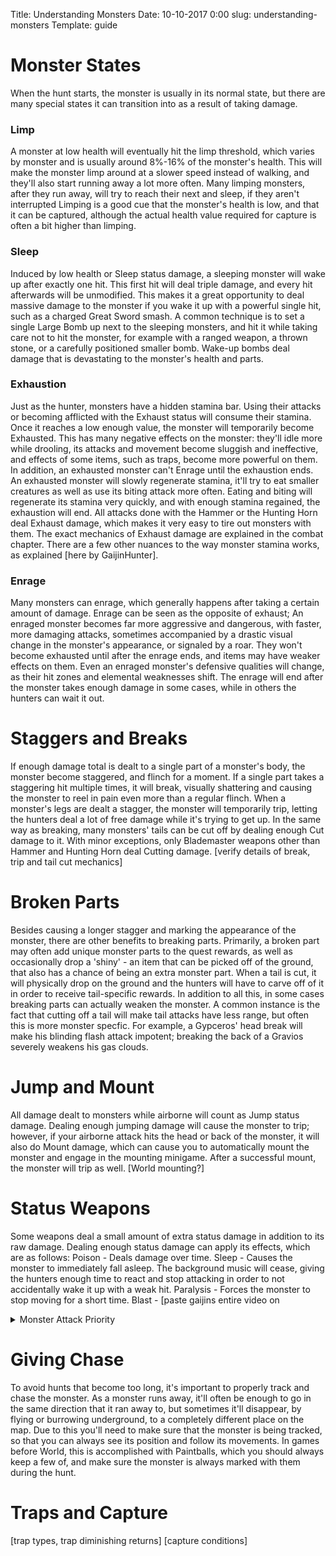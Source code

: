 Title: Understanding Monsters
Date: 10-10-2017 0:00
slug: understanding-monsters
Template: guide

# Monster States
When the hunt starts, the monster is usually in its normal state, but there are many special states it can transition into as a result of taking damage.
### Limp
A monster at low health will eventually hit the limp threshold, which varies by monster and is usually around 8%-16% of the monster's health. This will make the monster limp around at a slower speed instead of walking, and they'll also start running away a lot more often. Many limping monsters, after they run away, will try to reach their next and sleep, if they aren't interrupted
Limping is a good cue that the monster's health is low, and that it can be captured, although the actual health value required for capture is often a bit higher than limping.
### Sleep
Induced by low health or Sleep status damage, a sleeping monster will wake up after exactly one hit. This first hit will deal triple damage, and every hit afterwards will be unmodified. This makes it a great opportunity to deal massive damage to the monster if you wake it up with a powerful single hit, such as a charged Great Sword smash.
A common technique is to set a single Large Bomb up next to the sleeping monsters, and hit it while taking care not to hit the monster, for example with a ranged weapon, a thrown stone, or a carefully positioned smaller bomb. Wake-up bombs deal damage that is devastating to the monster's health and parts.
### Exhaustion
Just as the hunter, monsters have a hidden stamina bar. Using their attacks or becoming afflicted with the Exhaust status will consume their stamina. Once it reaches a low enough value, the monster will temporarily become Exhausted. This has many negative effects on the monster: they'll idle more while drooling, its attacks and movement become sluggish and ineffective, and effects of some items, such as traps, become more powerful on them. In addition, an exhausted monster can't Enrage until the exhaustion ends.  
An exhausted monster will slowly regenerate stamina, it'll try to eat smaller creatures as well as use its biting attack more often. Eating and biting will regenerate its stamina very quickly, and with enough stamina regained, the exhaustion will end.
All attacks done with the Hammer or the Hunting Horn deal Exhaust damage, which makes it very easy to tire out monsters with them. The exact mechanics of Exhaust damage are explained in the combat chapter.
There are a few other nuances to the way monster stamina works, as explained [here by GaijinHunter].
### Enrage
Many monsters can enrage, which generally happens after taking a certain amount of damage. Enrage can be seen as the opposite of exhaust; An enraged monster becomes far more aggressive and dangerous, with faster, more damaging attacks, sometimes accompanied by a drastic visual change in the monster's appearance, or signaled by a roar. They won't become exhausted until after the enrage ends, and items may have weaker effects on them. Even an enraged monster's defensive qualities will change, as their hit zones and elemental weaknesses shift. The enrage will end after the monster takes enough damage in some cases, while in others the hunters can wait it out.

# Staggers and Breaks
If enough damage total is dealt to a single part of a monster's body, the monster become staggered, and flinch for a moment. If a single part takes a staggering hit multiple times, it will break, visually shattering and causing the monster to reel in pain even more than a regular flinch. When a monster's legs are dealt a stagger, the monster will temporarily trip, letting the hunters deal a lot of free damage while it's trying to get up.
In the same way as breaking, many monsters' tails can be cut off by dealing enough Cut damage to it. With minor exceptions, only Blademaster weapons other than Hammer and Hunting Horn deal Cutting damage.
[verify details of break, trip and tail cut mechanics]

# Broken Parts
Besides causing a longer stagger and marking the appearance of the monster, there are other benefits to breaking parts. Primarily, a broken part may often add unique monster parts to the quest rewards, as well as occasionally drop a 'shiny' - an item that can be picked off of the ground, that also has a chance of being an extra monster part. When a tail is cut, it will physically drop on the ground and the hunters will have to carve off of it in order to receive tail-specific rewards.
In addition to all this, in some cases breaking parts can actually weaken the monster. A common instance is the fact that cutting off a tail will make tail attacks have less range, but often this is more monster specfic. For example, a Gypceros' head break will make his blinding flash attack impotent; breaking the back of a Gravios severely weakens his gas clouds.

# Jump and Mount
All damage dealt to monsters while airborne will count as Jump status damage. 
Dealing enough jumping damage will cause the monster to trip; however, if your airborne attack hits the head or back of the monster, it will also do Mount damage, which can cause you to automatically mount the monster and engage in the mounting minigame. After a successful mount, the monster will trip as well.
[World mounting?]

# Status Weapons
Some weapons deal a small amount of extra status damage in addition to its raw damage. Dealing enough status damage can apply its effects, which are as follows:
Poison - Deals damage over time.
Sleep - Causes the monster to immediately fall asleep. The background music will cease, giving the hunters enough time to react and stop attacking in order to not accidentally wake it up with a weak hit.
Paralysis - Forces the monster to stop moving for a short time. 
Blast - [paste gaijins entire video on 

<details>
<summary>
Monster Attack Priority
</summary>
[doothonk, gunner, items, damage]
[research this shit]
</details>

# Giving Chase
To avoid hunts that become too long, it's important to properly track and chase the monster. As a monster runs away, it'll often be enough to go in the same direction that it ran away to, but sometimes it'll disappear, by flying or burrowing underground, to a completely different place on the map. Due to this you'll need to make sure that the monster is being tracked, so that you can always see its position and follow its movements. In games before World, this is accomplished with Paintballs, which you should always keep a few of, and make sure the monster is always marked with them during the hunt.

# Traps and Capture
[trap types, trap diminishing returns]
[capture conditions]
